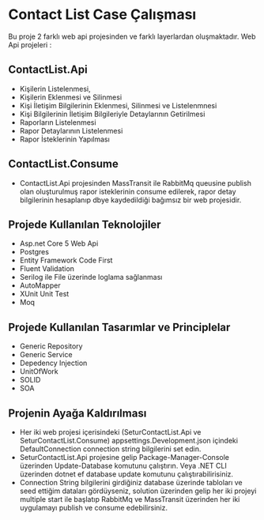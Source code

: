 # Contact List Case Çalışması

Bu proje 2 farklı web api projesinden ve farklı layerlardan oluşmaktadır.
Web Api projeleri :

## ContactList.Api

- Kişilerin Listelenmesi,
- Kişilerin Eklenmesi ve Silinmesi
- Kişi İletişim Bilgilerinin Eklenmesi, Silinmesi ve Listelenmnesi
- Kişi Bilgilerinin İletişim Bilgileriyle Detaylarının Getirilmesi
- Raporların Listelenmesi
- Rapor Detaylarının Listelenmesi
- Rapor İsteklerinin Yapılması

## ContactList.Consume

- ContactList.Api projesinden MassTransit ile RabbitMq queusine publish olan oluşturulmuş rapor isteklerinin consume edilerek,
rapor detay bilgilerinin hesaplanıp dbye kaydedildiği bağımsız bir web projesidir.

## Projede Kullanılan Teknolojiler
 
- Asp.net Core 5 Web Api
- Postgres
- Entity Framework Code First
- Fluent Validation
- Serilog ile File üzerinde loglama sağlanması
- AutoMapper
- XUnit Unit Test
- Moq

## Projede Kullanılan Tasarımlar ve Principlelar

- Generic Repository
- Generic Service
- Depedency Injection
- UnitOfWork
- SOLID
- SOA 

## Projenin Ayağa Kaldırılması

- Her iki web projesi içerisindeki (SeturContactList.Api ve SeturContactList.Consume) appsettings.Development.json içindeki DefaultConnection connection string bilgilerini set edin.
- SeturContactList.Api projesine gelip Package-Manager-Console üzerinden Update-Database komutunu çalıştırın. Veya .NET CLI üzerinden dotnet ef database update komutunu çalıştırabilirisiniz.
- Connection String bilgilerini girdiğiniz database üzerinde tabloları ve seed ettiğim dataları gördüyseniz, solution üzerinden gelip her iki projeyi multiple start ile başlatıp 
RabbitMq ve MassTransit üzerinden her iki uygulamayı publish ve consume edebilirsiniz.


